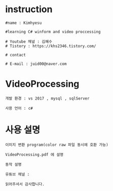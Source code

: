 # instruction

    #name : Kimhyesu

    #learning C# winform and video proccessing

    # Youtube 채널 : 김혜수
    # Tistory : https://khs2346.tistory.com/

    # contact

    # E-mail : juid00@naver.com

# VideoProcessing

    개발 환경 : vs 2017 , mysql , sqlServer

    사용 언어 : c#

# 사용 설명

    이미지 변환 program(color raw 파일 동시에 호환 가능)

    VideoProcessing.pdf 에 설명 

    동작 설명

    유튜브 채널 : 

    읽어주셔서 감사합니다.
